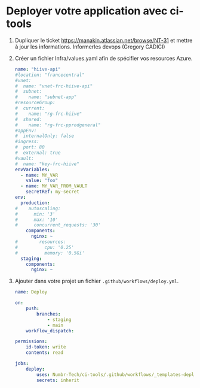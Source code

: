 # Deployer votre application avec ci-tools

1. Dupliquer le ticket https://manakin.atlassian.net/browse/NT-31 et mettre à jour les informations. Informerles devops (Gregory CADICI)

2. Créer un fichier Infra/values.yaml afin de spécifier vos resources Azure.

    ```yaml
    name: "hiive-api"
    #location: "francecentral"
    #vnet:
    #  name: "vnet-frc-hiive-api"
    #  subnet:
    #    name: "subnet-app"
    #resourceGroup:
    #  current:
    #    name: "rg-frc-hiive"
    #  shared:
    #    name: "rg-frc-pprodgeneral"
    #appEnv:
    #  internalOnly: false
    #ingress:
    #  port: 80
    #  external: true
    #vault:
    #  name: "key-frc-hiive"
    envVariables:
      - name: MY_VAR
        value: "foo"
      - name: MY_VAR_FROM_VAULT
        secretRef: my-secret
    env:
      production:
    #    autoscaling:
    #      min: '3'
    #      max: '10'
    #      concurrent_requests: '30'
        components:
          nginx: ~
    #        resources:
    #          cpu: '0.25'
    #          memory: '0.5Gi'
      staging:
        components:
          nginx: ~
    ```

4. Ajouter dans votre projet un fichier `.github/workflows/deploy.yml`.

   ```yaml
   name: Deploy

   on:
       push:
           branches:
               - staging
               - main
       workflow_dispatch:

   permissions:
       id-token: write
       contents: read

   jobs:
       deploy:
           uses: Numbr-Tech/ci-tools/.github/workflows/_templates-deploy-simple.yml@v2
           secrets: inherit
   ```

